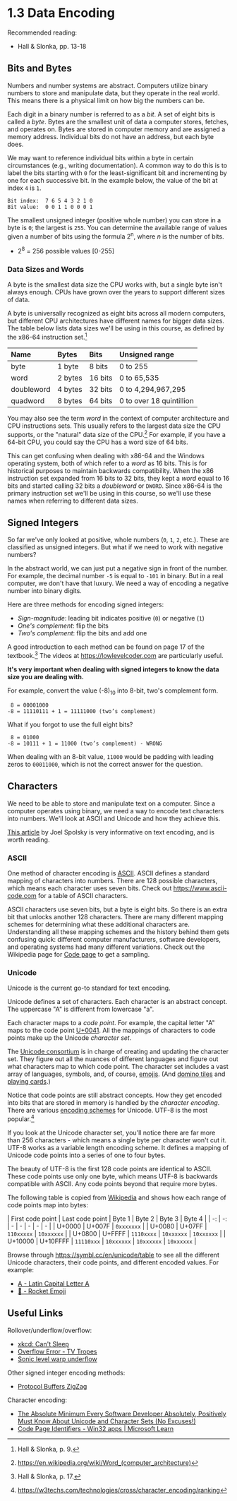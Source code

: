 # 1.3 Data Encoding

Recommended reading:

- Hall & Slonka, pp. 13-18

## Bits and Bytes

Numbers and number systems are abstract. Computers utilize binary numbers to store and manipulate data, but they operate in the real world. This means there is a physical limit on how big the numbers can be.

Each digit in a binary number is referred to as a _bit_. A set of eight bits is called a _byte_. Bytes are the smallest unit of data a computer stores, fetches, and operates on. Bytes are stored in computer memory and are assigned a memory address. Individual bits do not have an address, but each byte does.

We may want to reference individual bits within a byte in certain circumstances (e.g., writing documentation). A common way to do this is to label the bits starting with `0` for the least-significant bit and incrementing by one for each successive bit. In the example below, the value of the bit at index `4` is `1`.

```
Bit index:  7 6 5 4 3 2 1 0
Bit value:  0 0 1 1 0 0 0 1
```

The smallest unsigned integer (positive whole number) you can store in a byte is `0`; the largest is `255`. You can determine the available range of values given a number of bits using the formula 2<sup>n</sup>, where _n_ is the number of bits.

- 2<sup>8</sup> = 256 possible values [0-255]

### Data Sizes and Words

A byte is the smallest data size the CPU works with, but a single byte isn't always enough. CPUs have grown over the years to support different sizes of data.

A byte is universally recognized as eight bits across all modern computers, but different CPU architectures have different names for bigger data sizes. The table below lists data sizes we'll be using in this course, as defined by the x86-64 instruction set.[^x86-data-sizes]

| Name | Bytes | Bits | Unsigned range |
| :- | :- | :- | :- |
| byte | 1 byte | 8 bits | 0 to 255 |
| word | 2 bytes | 16 bits | 0 to 65,535 |
| doubleword | 4 bytes | 32 bits | 0 to 4,294,967,295 |
| quadword | 8 bytes | 64 bits | 0 to over 18 quintillion |

You may also see the term _word_ in the context of computer architecture and CPU instructions sets. This usually refers to the largest data size the CPU supports, or the "natural" data size of the CPU.[^word-data-size] For example, if you have a 64-bit CPU, you could say the CPU has a word size of 64 bits.

This can get confusing when dealing with x86-64 and the Windows operating system, both of which refer to a _word_ as 16 bits. This is for historical purposes to maintain backwards compatibility. When the x86 instruction set expanded from 16 bits to 32 bits, they kept a _word_ equal to 16 bits and started calling 32 bits a _doubleword_ or `DWORD`. Since x86-64 is the primary instruction set we'll be using in this course, so we'll use these names when referring to different data sizes.

[^x86-data-sizes]: Hall & Slonka, p. 9.

[^word-data-size]: https://en.wikipedia.org/wiki/Word_(computer_architecture)

## Signed Integers

So far we've only looked at positive, whole numbers (`0`, `1`, `2`, etc.). These are classified as unsigned integers. But what if we need to work with negative numbers?

In the abstract world, we can just put a negative sign in front of the number. For example, the decimal number `-5` is equal to `-101` in binary. But in a real computer, we don't have that luxury. We need a way of encoding a negative number into binary digits.

Here are three methods for encoding signed integers:

- _Sign-magnitude_: leading bit indicates positive (`0`) or negative (`1`)
- _One's complement_: flip the bits
- _Two's complement_: flip the bits and add one

A good introduction to each method can be found on page 17 of the textbook.[^textbook-3bit-example] The videos at https://lowlevelcoder.com are particularly useful.

[^textbook-3bit-example]: Hall & Slonka, p. 17.

**It's very important when dealing with signed integers to know the data size you are dealing with.** 

For example, convert the value (-8)<sub>10</sub> into 8-bit, two's complement form.

```
 8 = 00001000
-8 = 11110111 + 1 = 11111000 (two’s complement)
```

What if you forgot to use the full eight bits?

```
 8 = 01000
-8 = 10111 + 1 = 11000 (two’s complement) - WRONG
```

When dealing with an 8-bit value, `11000` would be padding with leading zeros to `00011000`, which is not the correct answer for the question.

## Characters

We need to be able to store and manipulate text on a computer. Since a computer operates using binary, we need a way to encode text characters into numbers. We'll look at ASCII and Unicode and how they achieve this.

[This article](https://www.joelonsoftware.com/2003/10/08/the-absolute-minimum-every-software-developer-absolutely-positively-must-know-about-unicode-and-character-sets-no-excuses/) by Joel Spolsky is very informative on text encoding, and is worth reading.

### ASCII

One method of character encoding is [ASCII](https://en.wikipedia.org/wiki/ASCII). ASCII defines a standard mapping of characters into numbers. There are 128 possible characters, which means each character uses seven bits. Check out https://www.ascii-code.com for a table of ASCII characters.

ASCII characters use seven bits, but a byte is eight bits. So there is an extra bit that unlocks another 128 characters. There are many different mapping schemes for determining what these additional characters are. Understanding all these mapping schemes and the history behind them gets confusing quick: different computer manufacturers, software developers, and operating systems had many different variations. Check out the Wikipedia page for [Code page](https://en.wikipedia.org/wiki/Code_page) to get a sampling.

### Unicode

Unicode is the current go-to standard for text encoding.

Unicode defines a set of characters. Each character is an abstract concept. The uppercase "A" is different from lowercase "a".

Each character maps to a _code point_. For example, the capital letter "A" maps to the code point [U+0041](https://unicode-table.com/en/0041/). All the mappings of characters to code points make up the Unicode _character set_.

The [Unicode consortium](https://home.unicode.org/) is in charge of creating and updating the character set. They figure out all the nuances of different languages and figure out what characters map to which code point. The character set includes a vast array of languages, symbols, and, of course, [emojis](https://unicode-table.com/en/blocks/emoticons/). (And [domino tiles](https://unicode-table.com/en/blocks/domino-tiles/) and [playing cards](https://unicode-table.com/en/blocks/playing-cards/).)

Notice that code points are still abstract concepts. How they get encoded into bits that are stored in memory is handled by the _character encoding_. There are various [encoding schemes](https://en.wikipedia.org/wiki/UTF-8#Encoding) for Unicode. UTF-8 is the most popular.[^utf8-popular]

[^utf8-popular]: https://w3techs.com/technologies/cross/character_encoding/ranking

If you look at the Unicode character set, you'll notice there are far more than 256 characters - which means a single byte per character won't cut it. UTF-8 works as a variable length encoding scheme. It defines a mapping of Unicode code points into a series of one to four bytes.

The beauty of UTF-8 is the first 128 code points are identical to ASCII. These code points use only one byte, which means UTF-8 is backwards compatible with ASCII. Any code points beyond that require more bytes.

The following table is copied from [Wikipedia](https://en.wikipedia.org/wiki/UTF-8#Encoding) and shows how each range of code points map into bytes:

| First code point | Last code point | Byte 1 | Byte 2 | Byte 3 | Byte 4 |
| -: | -: | - | - | - | - | - |
| U+0000 | U+007F | `0xxxxxxx` | 
| U+0080 | U+07FF | `110xxxxx` | `10xxxxxx` | 
| U+0800 | U+FFFF | `1110xxxx` | `10xxxxxx` | `10xxxxxx` | 
| U+10000 | U+10FFFF | `11110xxx` | `10xxxxxx` | `10xxxxxx` | `10xxxxxx` | 

Browse through https://symbl.cc/en/unicode/table to see all the different Unicode characters, their code points, and different encoded values. For example:

- [A - Latin Capital Letter A](https://symbl.cc/en/0041/)
- [🚀 - Rocket Emoji](https://symbl.cc/en/1F680/)

## Useful Links

Rollover/underflow/overflow:
- [xkcd: Can't Sleep](https://xkcd.com/571/)
- [Overflow Error - TV Tropes](https://tvtropes.org/pmwiki/pmwiki.php/Main/OverflowError)
- [Sonic level warp underflow](https://youtu.be/O_6a-BJC0O8?t=66)

Other signed integer encoding methods:
- [Protocol Buffers ZigZag](https://developers.google.com/protocol-buffers/docs/encoding?csw=1#signed-ints)

Character encoding:
- [The Absolute Minimum Every Software Developer Absolutely, Positively Must Know About Unicode and Character Sets (No Excuses!)](https://www.joelonsoftware.com/2003/10/08/the-absolute-minimum-every-software-developer-absolutely-positively-must-know-about-unicode-and-character-sets-no-excuses/)
- [Code Page Identifiers - Win32 apps | Microsoft Learn](https://learn.microsoft.com/en-us/windows/win32/intl/code-page-identifiers)
